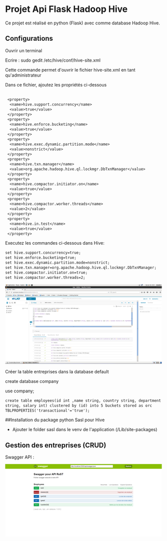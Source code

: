 # Projet Api Flask Hadoop Hive

Ce projet est réalisé en python (Flask) avec comme database Hadoop Hive.

## Configurations

Ouvrir un terminal 

Ecrire : sudo gedit /etc/hive/conf/hive-site.xml

Cette commande permet d'ouvrir le fichier hive-site.xml en tant qu'administrateur

Dans ce fichier, ajoutez les propriétés ci-dessous

```

 <property>
  <name>hive.support.concurrency</name>
  <value>true</value>
 </property>
 <property>
  <name>hive.enforce.bucketing</name>
  <value>true</value>
 </property>
 <property>
  <name>hive.exec.dynamic.partition.mode</name>
  <value>nonstrict</value>
 </property>
 <property>
  <name>hive.txn.manager</name>
  <value>org.apache.hadoop.hive.ql.lockmgr.DbTxnManager</value>
 </property>
 <property>
  <name>hive.compactor.initiator.on</name>
  <value>true</value>
 </property>
 <property>
  <name>hive.compactor.worker.threads</name>
  <value>2</value>
 </property>
 <property>
  <name>hive.in.test</name>
  <value>true</value>
 </property>
```


Executez les commandes ci-dessous dans Hive:

```
set hive.support.concurrency=true;
set hive.enforce.bucketing=true;
set hive.exec.dynamic.partition.mode=nonstrict;
set hive.txn.manager=org.apache.hadoop.hive.ql.lockmgr.DbTxnManager;
set hive.compactor.initiator.on=true;
set hive.compactor.worker.threads=2;
```

![config](img/hue.PNG)

Créer la table entreprises dans la database default

create database company

use company;

```
create table employees(id int ,name string, country string, department string, salary int) clustered by (id) into 5 buckets stored as orc TBLPROPERTIES('transactional'='true');
```

##Installation du package python Sasl pour Hive
- Ajouter le folder sasl dans le venv de l'application (/Lib/site-packages)

## Gestion des entreprises (CRUD)
Swagger API :

![swagger](img/swagger.PNG)